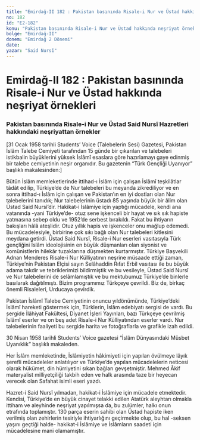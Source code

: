 ```yaml
---
title: "Emirdağ-II 182 : Pakistan basınında Risale-i Nur ve Üstad hakkında neşriyat örnekleri"
no: 182
id: "E2-182"
konu: "Pakistan basınında Risale-i Nur ve Üstad hakkında neşriyat örnekleri"
bolge: "Emirdağ-II"
donem: "Emirdağ 2 Dönemi"
date: 
yazar: "Said Nursî"
---
```


# Emirdağ-II 182 : Pakistan basınında Risale-i Nur ve Üstad hakkında neşriyat örnekleri

### Pakistan basınında Risale-i Nur ve Üstad Said Nursî Hazretleri hakkındaki neşriyattan örnekler

<p class="takdim">[31 Ocak 1958 tarihli Students’ Voice (Talebelerin Sesi) Gazetesi, Pakistan İslâm Talebe Cemiyeti tarafından 15 günde bir çıkarılan ve talebeleri istikbalin büyüklerini yüksek İslâmî esaslara göre hazırlamayı gaye edinmiş bir talebe cemiyetinin neşir organıdır. Bu gazetenin “Türk Gençliği Uyanıyor” başlıklı makalesinden:]</p>

Bütün İslâm memleketlerinde ittihad-ı İslâm için çalışan İslâmî teşkilâtlar tâdât edilip, Türkiye’de de Nur talebeleri bu meyanda zikrediliyor ve en sonra ittihad-ı İslâm için çalışan ve Pakistan’ın en iyi dostları olan Nur talebelerini tanıdık; Nur talebelerinin üstadı 85 yaşında büyük bir âlim olan Üstad Said Nursî’dir. Hakikat-i İslâmiye için yaptığı mücadele, kendi ana vatanında -yani Türkiye’de- otuz sene işkenceli bir hayat ve sık sık hapiste yatmasına sebep oldu ve 1952’de serbest bırakıldı. Fakat bu ihtiyarın bakışları hâlâ ateşlidir. Otuz yıllık hapis ve işkenceler onu mağlup edemedi. Bu mücadelesiyle, birbirine çok sıkı bağlı olan Nur talebeleri kitlesini meydana getirdi. Üstad Said Nursî, Risale-i Nur eserleri vasıtasıyla Türk gençliğini İslâm ideolojisinin en büyük düşmanları olan siyonist ve komünistlerin hilekâr tuzaklarına düşmekten kurtarmıştır. Türkiye Başvekili Adnan Menderes Risale-i Nur Külliyatının neşrine müsaade ettiği zaman, Türkiye’nin Pakistan Elçisi sayın Selâhaddin Rıfat Erbil vasıtası ile bu büyük adama takdir ve tebriklerimizi bildirmiştik ve bu vesileyle, Üstad Said Nursî ve Nur talebelerini de selâmlamıştık ve bu mektubumuz Türkiye’de binlerle basılarak dağıtılmıştı. Bizim programımız Türkçeye çevrildi. Biz de, birkaç önemli Risaleleri, Urducaya çevirdik.

Pakistan İslâmî Talebe Cemiyetinin onuncu yıldönümünde, Türkiye’deki İslâmî hareketi göstermek için, Türklerin, İslâm edebiyatı sergisi de vardı. Bu sergide İlâhiyat Fakültesi, Diyanet İşleri Yayınları, bazı Türkçeye çevrilmiş İslâmî eserler ve on beş adet Risale-i Nur Külliyatından eserler vardı. Nur talebelerinin faaliyeti bu sergide harita ve fotoğraflarla ve grafikle izah edildi.

30 Nisan 1958 tarihli Students’ Voice gazetesi “İslâm Dünyasındaki Müsbet Uyanıklık” başlıklı makaleden.

Her İslâm memleketinde, İslâmiyetin hâkimiyeti için yapılan övülmeye lâyık şerefli mücadeleler anlatılıyor ve Türkiye’de yapılan mücadelelerin neticesi olarak hükümet, din hürriyetini sıkan bağları gevşetmiştir. Mehmed Âkif materyalist milliyetçiliği takbih eden ve halk arasında taze bir heyecan verecek olan Safahat isimli eseri yazdı.

Hazret-i Said Nursî yılmadan, hakikat-i İslâmiye için mücadele etmektedir. Kendisi, Türkiye’de en büyük cinayet telakki edilen Atatürk aleyhtarı olmakla ittiham ve aleyhinde neşriyat yapılmışsa da, bu zulümler, halkı onun etrafında toplamıştır. 130 parça eserin sahibi olan Üstad hapiste iken verilmiş olan zehirlerin tesiriyle ihtiyarlığını geçirmekte olup, bu hal -seksen yaşını geçtiği halde- hakikat-i İslâmiye ve İslâmların saadeti için mücadelesine mani olamamıştır.
